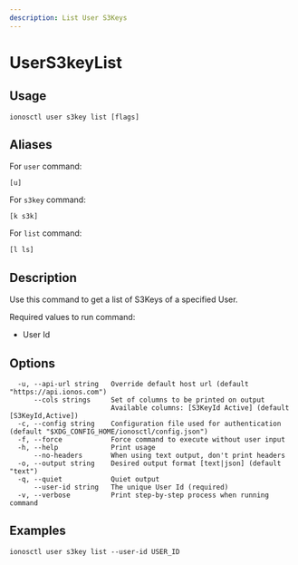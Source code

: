 ```yaml
---
description: List User S3Keys
---
```


# UserS3keyList

## Usage

```text
ionosctl user s3key list [flags]
```

## Aliases

For `user` command:

```text
[u]
```

For `s3key` command:

```text
[k s3k]
```

For `list` command:

```text
[l ls]
```

## Description

Use this command to get a list of S3Keys of a specified User.

Required values to run command:

* User Id

## Options

```text
  -u, --api-url string   Override default host url (default "https://api.ionos.com")
      --cols strings     Set of columns to be printed on output 
                         Available columns: [S3KeyId Active] (default [S3KeyId,Active])
  -c, --config string    Configuration file used for authentication (default "$XDG_CONFIG_HOME/ionosctl/config.json")
  -f, --force            Force command to execute without user input
  -h, --help             Print usage
      --no-headers       When using text output, don't print headers
  -o, --output string    Desired output format [text|json] (default "text")
  -q, --quiet            Quiet output
      --user-id string   The unique User Id (required)
  -v, --verbose          Print step-by-step process when running command
```

## Examples

```text
ionosctl user s3key list --user-id USER_ID
```

